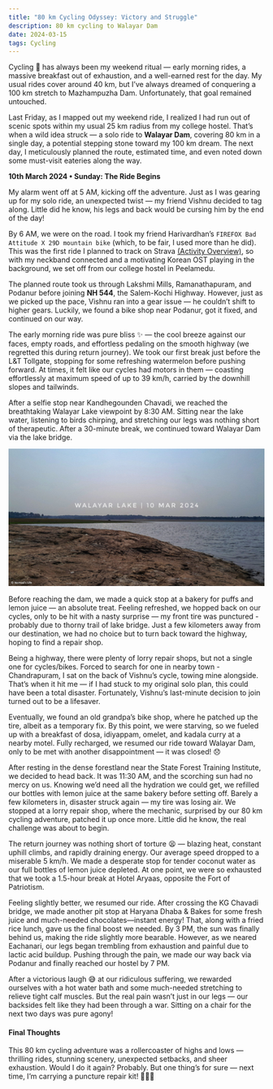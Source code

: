 ```yaml
---
title: "80 km Cycling Odyssey: Victory and Struggle"
description: 80 km cycling to Walayar Dam
date: 2024-03-15
tags: Cycling
---
```


Cycling 🚴 has always been my weekend ritual — early morning rides, a massive breakfast out of exhaustion, and a well-earned rest for the day. My usual rides cover around 40 km, but I’ve always dreamed of conquering a 100 km stretch to Mazhampuzha Dam. Unfortunately, that goal remained untouched.

Last Friday, as I mapped out my weekend ride, I realized I had run out of scenic spots within my usual 25 km radius from my college hostel. That’s when a wild idea struck — a solo ride to **Walayar Dam**, covering 80 km in a single day, a potential stepping stone toward my 100 km dream. The next day, I meticulously planned the route, estimated time, and even noted down some must-visit eateries along the way. 

**10th March 2024 • Sunday: The Ride Begins**

My alarm went off at 5 AM, kicking off the adventure. Just as I was gearing up for my solo ride, an unexpected twist — my friend Vishnu decided to tag along. Little did he know, his legs and back would be cursing him by the end of the day! 

By 6 AM, we were on the road. I took my friend Harivardhan’s `FIREFOX Bad Attitude X 29D mountain bike` (which, to be fair, I used more than he did). This was the first ride I planned to track on Strava [(Activity Overview)](https://www.strava.com/activities/10930120720/overview?strava_deeplink_url=strava%3A%2F%2Factivities%2F10930120720), so with my neckband connected and a motivating Korean OST playing in the background, we set off from our college hostel in Peelamedu. 

The planned route took us through Lakshmi Mills, Ramanathapuram, and Podanur before joining **NH 544**, the Salem-Kochi Highway. However, just as we picked up the pace, Vishnu ran into a gear issue — he couldn’t shift to higher gears. Luckily, we found a bike shop near Podanur, got it fixed, and continued on our way. 

The early morning ride was pure bliss ✨ — the cool breeze against our faces, empty roads, and effortless pedaling on the smooth highway (we regretted this during return journey). We took our first break just before the L&T Tollgate, stopping for some refreshing watermelon before pushing forward. At times, it felt like our cycles had motors in them — coasting effortlessly at maximum speed of up to 39 km/h, carried by the downhill slopes and tailwinds. 

After a selfie stop near Kandhegounden Chavadi, we reached the breathtaking Walayar Lake viewpoint by 8:30 AM. Sitting near the lake water, listening to birds chirping, and stretching our legs was nothing short of therapeutic. After a 30-minute break, we continued toward Walayar Dam via the lake bridge. 

<img src="./PostImg/2024-03-15_01.jpg" alt="Walayar Lake Viewpoint">

Before reaching the dam, we made a quick stop at a bakery for puffs and lemon juice — an absolute treat. Feeling refreshed, we hopped back on our cycles, only to be hit with a nasty surprise — my front tire was punctured - probably due to thorny trail of lake bridge. Just a few kilometers away from our destination, we had no choice but to turn back toward the highway, hoping to find a repair shop. 

Being a highway, there were plenty of lorry repair shops, but not a single one for cycles/bikes. Forced to search for one in nearby town - Chandrapuram, I sat on the back of Vishnu’s cycle, towing mine alongside. That’s when it hit me — if I had stuck to my original solo plan, this could have been a total disaster. Fortunately, Vishnu’s last-minute decision to join turned out to be a lifesaver. 

Eventually, we found an old grandpa’s bike shop, where he patched up the tire, albeit as a temporary fix. By this point, we were starving, so we fueled up with a breakfast of dosa, idiyappam, omelet, and kadala curry at a nearby motel. Fully recharged, we resumed our ride toward Walayar Dam, only to be met with another disappointment — it was closed! 😞

After resting in the dense forestland near the State Forest Training Institute, we decided to head back. It was 11:30 AM, and the scorching sun had no mercy on us. Knowing we’d need all the hydration we could get, we refilled our bottles with lemon juice at the same bakery before setting off. Barely a few kilometers in, disaster struck again — my tire was losing air. We stopped at a lorry repair shop, where the mechanic, surprised by our 80 km cycling adventure, patched it up once more. Little did he know, the real challenge was about to begin. 

The return journey was nothing short of torture 😫 — blazing heat, constant uphill climbs, and rapidly draining energy. Our average speed dropped to a miserable 5 km/h. We made a desperate stop for tender coconut water as our full bottles of lemon juice depleted. At one point, we were so exhausted that we took a 1.5-hour break at Hotel Aryaas, opposite the Fort of Patriotism.  

Feeling slightly better, we resumed our ride. After crossing the KG Chavadi bridge, we made another pit stop at Haryana Dhaba & Bakes for some fresh juice and much-needed chocolates—instant energy! That, along with a fried rice lunch, gave us the final boost we needed.  By 3 PM, the sun was finally behind us, making the ride slightly more bearable. However, as we neared Eachanari, our legs began trembling from exhaustion and painful due to lactic acid buildup. Pushing through the pain, we made our way back via Podanur and finally reached our hostel by 7 PM. 

After a victorious laugh 😅 at our ridiculous suffering, we rewarded ourselves with a hot water bath and some much-needed stretching to relieve tight calf muscles. But the real pain wasn’t just in our legs — our backsides felt like they had been through a war. Sitting on a chair for the next two days was pure agony! 

#### Final Thoughts

This 80 km cycling adventure was a rollercoaster of highs and lows — thrilling rides, stunning scenery, unexpected setbacks, and sheer exhaustion. Would I do it again? Probably. But one thing’s for sure — next time, I’m carrying a puncture repair kit! 🚴‍♂️🔥



